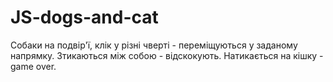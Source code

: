 # JS-dogs-and-cat
Собаки на подвір'ї, клік у різні чверті - переміщуються у заданому напрямку. Зтикаються між собою - відскокують. Натикається на кішку - game over.
